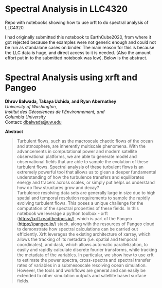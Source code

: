 # Spectral Analysis in LLC4320
Repo with notebooks showing how to use xrft to do spectral analysis of LLC4320.


I had originally submitted this notebook to EarthCube2020, from where it got rejected because the examples were not generic enough and could not be run as standalone cases on binder. The main reason for this is because the LLC data is huge, and direct access to it is needed. (Also the amount effort put in to the submitted notebook was low). Below is the abstract.
# Spectral Analysis using xrft and Pangeo
**Dhruv Balwada, Takaya Uchida, and Ryan Abernathey**  
*University of Washington,  
Institut des Géosciences de l'Environnement, and  
Columbia University*  
Contact: dbalwada@uw.edu

**Abstract**
 >Turbulent flows, such as the macroscale chaotic flows of the ocean and atmosphere, are inherently multiscale phenomena. With the advancements in computational power and modern satellite observational platforms, we are able to generate model and observational fields that are able to sample the evolution of these turbulent flows. Spectral analysis of these turbulent flows is an extremely powerful tool that allows us to glean a deeper fundamental understanding of how the turbulence transfers and equilibrates energy and tracers across scales, or simply put helps us understand how do flow structures grow and decay?  
Turbulence resolving data sets are generally large in size due to high spatial and temporal resolution requirements to sample the rapidly evolving turbulent flows. This poses a unique challenge for the computation of the spectral properties of these fields. In this notebook we leverage a python toolbox - xrft (https://xrft.readthedocs.io/), which is part of the Pangeo (https://pangeo.io/) stack, along with the resources of Pangeo cloud to demonstrate how spectral calculations can be carried out efficiently. Xrft leverages the existing architecture of xarray, which allows the tracking of its metadata (i.e. spatial and temporal coordinates), and dask, which allows automatic parallelization, to easily and rapidly calculate discrete fourier transforms, while tracking the metadata of the variables. In particular, we show how to use xrft to estimate the power spectra, cross-spectra and spectral transfer rates of variables in a submesoscale resolving ocean simulation. However, the tools and workflows are general and can easily be extended to other simulation outputs and satellite based surface fields.
